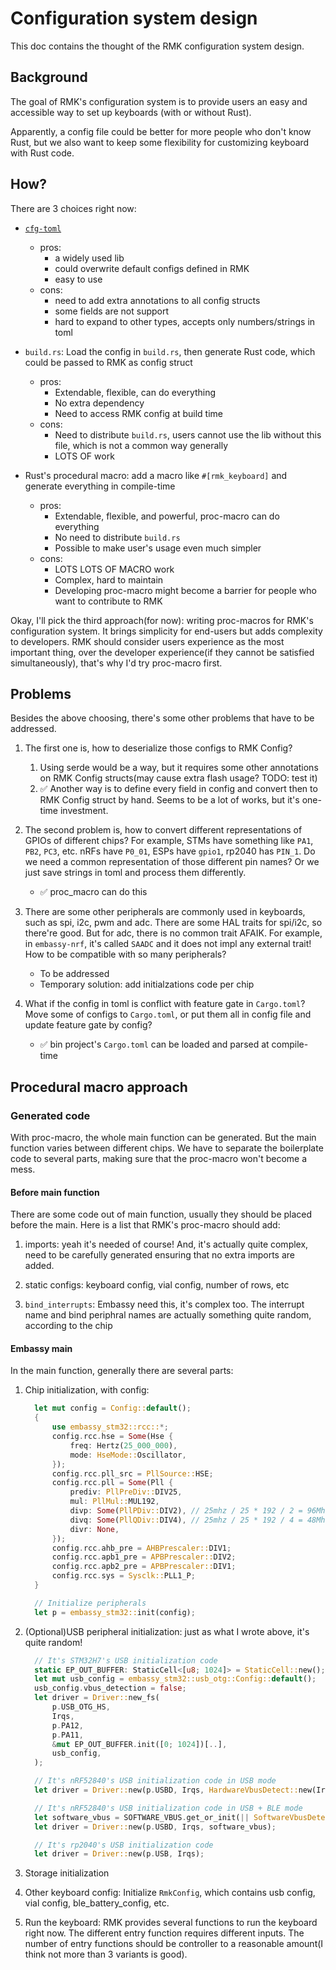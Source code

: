 # Configuration system design

This doc contains the thought of the RMK configuration system design.

## Background

The goal of RMK's configuration system is to provide users an easy and accessible way to set up keyboards (with or without Rust).

Apparently, a config file could be better for more people who don't know Rust, but we also want to keep some flexibility for customizing keyboard with Rust code.

## How?

There are 3 choices right now:

- [`cfg-toml`](https://github.com/jamesmunns/toml-cfg)
  - pros: 
    - a widely used lib
    - could overwrite default configs defined in RMK
    - easy to use 
  - cons:
    - need to add extra annotations to all config structs
    - some fields are not support
    - hard to expand to other types, accepts only numbers/strings in toml

- `build.rs`: Load the config in `build.rs`, then generate Rust code, which could be passed to RMK as config struct
  - pros:
    - Extendable, flexible, can do everything
    - No extra dependency
    - Need to access RMK config at build time
  - cons:
    - Need to distribute `build.rs`, users cannot use the lib without this file, which is not a common way generally
    - LOTS OF work

- Rust's procedural macro: add a macro like `#[rmk_keyboard]` and generate everything in compile-time
  - pros:
    - Extendable, flexible, and powerful, proc-macro can do everything
    - No need to distribute `build.rs`
    - Possible to make user's usage even much simpler
  - cons:
    - LOTS LOTS OF MACRO work
    - Complex, hard to maintain
    - Developing proc-macro might become a barrier for people who want to contribute to RMK

Okay, I'll pick the third approach(for now): writing proc-macros for RMK's configuration system. It brings simplicity for end-users but adds complexity to developers. RMK should consider users experience as the most important thing, over the developer experience(if they cannot be satisfied simultaneously), that's why I'd try proc-macro first.


## Problems

Besides the above choosing, there's some other problems that have to be addressed.

1. The first one is, how to deserialize those configs to RMK Config? 
   1. Using serde would be a way, but it requires some other annotations on RMK Config structs(may cause extra flash usage? TODO: test it)
   2. ✅ Another way is to define every field in config and convert then to RMK Config struct by hand. Seems to be a lot of works, but it's one-time investment.

2. The second problem is, how to convert different representations of GPIOs of different chips? For example, STMs have something like `PA1`, `PB2`, `PC3`, etc. nRFs have `P0_01`, ESPs have `gpio1`, rp2040 has `PIN_1`. Do we need a common representation of those different pin names? Or we just save strings in toml and process them differently.

    - ✅ proc_macro can do this

3. There are some other peripherals are commonly used in keyboards, such as spi, i2c, pwm and adc. There are some HAL traits for spi/i2c, so there're good. But for adc, there is no common trait AFAIK. For example, in `embassy-nrf`, it's called `SAADC` and it does not impl any external trait! How to be compatible with so many peripherals?
    - To be addressed
    - Temporary solution: add initialzations code per chip

4. What if the config in toml is conflict with feature gate in `Cargo.toml`? Move some of configs to `Cargo.toml`, or put them all in config file and update feature gate by config?
    - ✅ bin project's `Cargo.toml` can be loaded and parsed at compile-time


## Procedural macro approach

### Generated code

With proc-macro, the whole main function can be generated. But the main function varies between different chips. We have to separate the boilerplate code to several parts, making sure that the proc-macro won't become a mess. 

#### Before main function

There are some code out of main function, usually they should be placed before the main. Here is a list that RMK's proc-macro should add:

1. imports: yeah it's needed of course! And, it's actually quite complex, need to be carefully generated ensuring that no extra imports are added.

2. static configs: keyboard config, vial config, number of rows, etc

3. `bind_interrupts`: Embassy need this, it's complex too. The interrupt name and bind periphral names are actually something quite random, according to the chip

#### Embassy main

In the main function, generally there are several parts:

1. Chip initialization, with config:
    ```rust
      let mut config = Config::default();
      {
          use embassy_stm32::rcc::*;
          config.rcc.hse = Some(Hse {
              freq: Hertz(25_000_000),
              mode: HseMode::Oscillator,
          });
          config.rcc.pll_src = PllSource::HSE;
          config.rcc.pll = Some(Pll {
              prediv: PllPreDiv::DIV25,
              mul: PllMul::MUL192,
              divp: Some(PllPDiv::DIV2), // 25mhz / 25 * 192 / 2 = 96Mhz.
              divq: Some(PllQDiv::DIV4), // 25mhz / 25 * 192 / 4 = 48Mhz.
              divr: None,
          });
          config.rcc.ahb_pre = AHBPrescaler::DIV1;
          config.rcc.apb1_pre = APBPrescaler::DIV2;
          config.rcc.apb2_pre = APBPrescaler::DIV1;
          config.rcc.sys = Sysclk::PLL1_P;
      }

      // Initialize peripherals
      let p = embassy_stm32::init(config);
    ```

2. (Optional)USB peripheral initialization: just as what I wrote above, it's quite random!

    ```rust
      // It's STM32H7's USB initialization code
      static EP_OUT_BUFFER: StaticCell<[u8; 1024]> = StaticCell::new();
      let mut usb_config = embassy_stm32::usb_otg::Config::default();
      usb_config.vbus_detection = false;
      let driver = Driver::new_fs(
          p.USB_OTG_HS,
          Irqs,
          p.PA12,
          p.PA11,
          &mut EP_OUT_BUFFER.init([0; 1024])[..],
          usb_config,
      );

      // It's nRF52840's USB initialization code in USB mode
      let driver = Driver::new(p.USBD, Irqs, HardwareVbusDetect::new(Irqs));

      // It's nRF52840's USB initialization code in USB + BLE mode
      let software_vbus = SOFTWARE_VBUS.get_or_init(|| SoftwareVbusDetect::new(true, false));
      let driver = Driver::new(p.USBD, Irqs, software_vbus);

      // It's rp2040's USB initialization code
      let driver = Driver::new(p.USB, Irqs);
    ```

3. Storage initialization

4. Other keyboard config: Initialize `RmkConfig`, which contains usb config, vial config, ble_battery_config, etc.

5. Run the keyboard: RMK provides several functions to run the keyboard right now. The different entry function requires different inputs. The number of entry functions should be controller to a reasonable amount(I think not more than 3 variants is good). 